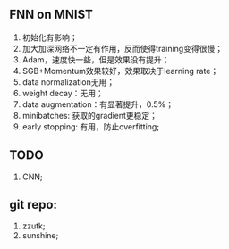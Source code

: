 ## FNN on MNIST

1. 初始化有影响；
2. 加大加深网络不一定有作用，反而使得training变得很慢；
3. Adam，速度快一些，但是效果没有提升；
4. SGB+Momentum效果较好，效果取决于learning rate；
5. data normalization无用；
6. weight decay：无用；
7. data augmentation：有显著提升，0.5%；
8. minibatches: 获取的gradient更稳定；
9. early stopping: 有用，防止overfitting;

## TODO

1. CNN;

## git repo:

1. zzutk;
2. sunshine;